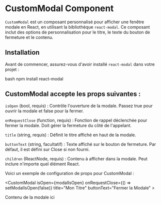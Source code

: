 # CustomModal Component

`CustomModal` est un composant personnalisé pour afficher une fenêtre modale en React, en utilisant la bibliothèque `react-modal`. Ce composant inclut des options de personnalisation pour le titre, le texte du bouton de fermeture et le contenu.

## Installation

Avant de commencer, assurez-vous d'avoir installé `react-modal` dans votre projet :

bash
npm install react-modal




## CustomModal accepte les props suivantes :

`isOpen` (bool, requis) : Contrôle l'ouverture de la modale. Passez true pour ouvrir la modale et false pour la fermer.

`onRequestClose` (function, requis) : Fonction de rappel déclenchée pour fermer la modale. Doit gérer la fermeture du côté de l'appelant.

`title` (string, requis) : Définit le titre affiché en haut de la modale.

`buttonText` (string, facultatif) : Texte affiché sur le bouton de fermeture. Par défaut, il est défini sur Close si non fourni.

`children` (ReactNode, requis) : Contenu à afficher dans la modale. Peut inclure n'importe quel élément React.




Voici un exemple de configuration de props pour CustomModal :

<CustomModal
    isOpen={modalIsOpen}
    onRequestClose={() => setModalIsOpen(false)}
    title="Mon Titre"
    buttonText="Fermer la Modale"
    >
    <p>Contenu de la modale ici</p>
</CustomModal>

